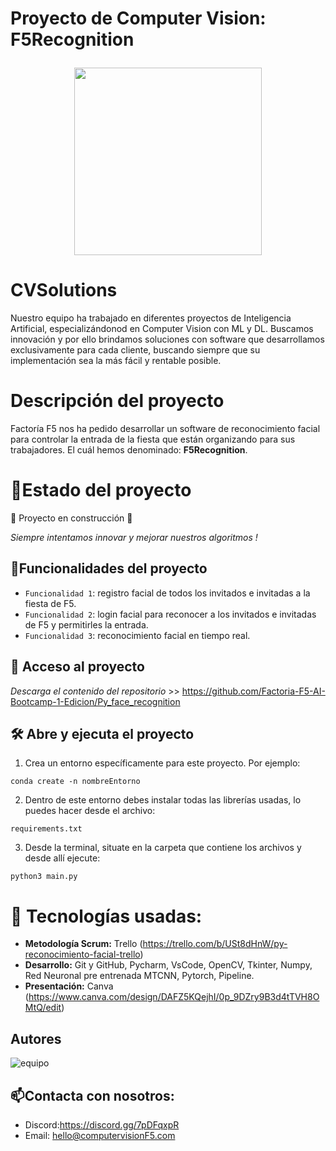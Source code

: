 <h1 align="center">
  <p align="left">Proyecto de Computer Vision: F5Recognition</p>
  <img align="center" width="300" height="300" src="https://user-images.githubusercontent.com/108665441/217483255-1d0f97e5-25b4-4d7b-b6f6-8bbb0057a432.png">
</h1>

# CVSolutions 
Nuestro equipo ha trabajado en diferentes proyectos de Inteligencia Artificial, especializándonod en Computer Vision con ML y DL. 
Buscamos innovación y por ello brindamos soluciones con software que desarrollamos exclusivamente para cada cliente, buscando siempre que su implementación sea la más fácil y rentable posible.

# Descripción del proyecto 
Factoría F5 nos ha pedido desarrollar un software de reconocimiento facial para controlar la entrada de la fiesta que están organizando para sus trabajadores. El cuál hemos denominado: **F5Recognition**.

# :mechanical_arm:Estado del proyecto
:construction: Proyecto en construcción :construction:

*Siempre intentamos innovar y mejorar nuestros algoritmos !*

## :hammer:Funcionalidades del proyecto

- `Funcionalidad 1`: registro facial de todos los invitados e invitadas a la fiesta de  F5.
- `Funcionalidad 2`: login facial para reconocer a los invitados e invitadas de F5 y permitirles la entrada.
- `Funcionalidad 3`: reconocimiento facial en tiempo real.

## 📁 Acceso al proyecto

*Descarga el contenido del repositorio* >> https://github.com/Factoria-F5-AI-Bootcamp-1-Edicion/Py_face_recognition

## 🛠️ Abre y ejecuta el proyecto

1. Crea un entorno específicamente para este proyecto. Por ejemplo: 
```
conda create -n nombreEntorno
```
2. Dentro de este entorno debes instalar todas las librerías usadas, lo puedes hacer desde el archivo:
```
requirements.txt
```
3. Desde la terminal, situate en la carpeta que contiene los archivos y desde allí ejecute:
```
python3 main.py
```

# :wrench: Tecnologías usadas:

   - **Metodología Scrum:** Trello (https://trello.com/b/USt8dHnW/py-reconocimiento-facial-trello)
   - **Desarrollo:** Git y GitHub, Pycharm, VsCode, OpenCV, Tkinter, Numpy, Red Neuronal pre entrenada MTCNN, Pytorch, Pipeline.
   - **Presentación:** Canva (https://www.canva.com/design/DAFZ5KQejhI/0p_9DZry9B3d4tTVH8OMtQ/edit) 


## Autores
![equipo](https://user-images.githubusercontent.com/108665441/217483671-7832066e-e9ff-4156-ab51-f97c6930b749.png)

## :mailbox:Contacta con nosotros:
- Discord:https://discord.gg/7pDFqxpR
- Email: hello@computervisionF5.com
